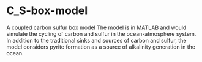 # C_S-box-model
A coupled carbon sulfur box model
The model is in MATLAB and would simulate the cycling of carbon and sulfur in the ocean-atmosphere system. In addition to the traditional sinks and sources of carbon and sulfur, the model considers pyrite formation as a source of alkalinity generation in the ocean. 
